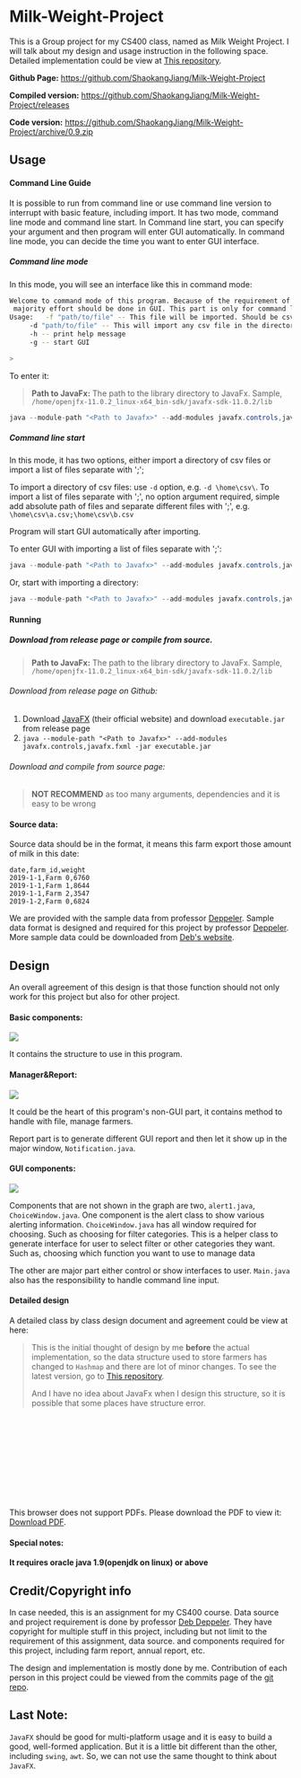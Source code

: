 # Milk-Weight-Project

This is a Group project for my CS400 class, named as Milk Weight Project. I will talk about my design and usage instruction in the following space. Detailed implementation could be view at [This repository](https://github.com/ShaokangJiang/Milk-Weight-Project). 

**Github Page:** https://github.com/ShaokangJiang/Milk-Weight-Project

**Compiled version:** https://github.com/ShaokangJiang/Milk-Weight-Project/releases

**Code version:** https://github.com/ShaokangJiang/Milk-Weight-Project/archive/0.9.zip

## Usage

#### Command Line Guide

It is possible to run from command line or use command line version to interrupt with basic feature, including import. It has two mode, command line mode and  command line start. In Command line start, you can specify your argument and then program will enter GUI automatically. In command line mode, you can decide the time you want to enter GUI interface. 

##### Command line mode

In this mode, you will see an interface like this in command mode:

```bash
Welcome to command mode of this program. Because of the requirement of this assignment,
 majority effort should be done in GUI. This part is only for command line import function. 
Usage: 	 -f "path/to/file" -- This file will be imported. Should be csv files. Seperate using ; if there are multiple files
	 -d "path/to/file" -- This will import any csv file in the directory, if any of them contain incorrect formatted data, no data will be imported 
	 -h -- print help message 
	 -g -- start GUI 

> 
```

To enter it:

> **Path to JavaFx:** The path to the library directory to JavaFx. Sample, `/home/openjfx-11.0.2_linux-x64_bin-sdk/javafx-sdk-11.0.2/lib`

```java
java --module-path "<Path to Javafx>" --add-modules javafx.controls,javafx.fxml -jar executable.jar -c
```

##### Command line start

In this mode, it has two options, either import a directory of csv files or import a list of files separate with ';';

To import a directory of csv files: use `-d` option, e.g. `-d \home\csv\`. To import a list of files separate with ';', no option argument required, simple add absolute path of files and separate different files with ';', e.g. `\home\csv\a.csv;\home\csv\b.csv` 

Program will start GUI automatically after importing. 

To enter GUI with importing a list of files separate with ';':

```java
java --module-path "<Path to Javafx>" --add-modules javafx.controls,javafx.fxml -jar executable.jar <Path to csv file>
```

Or, start with importing a directory: 

```java
java --module-path "<Path to Javafx>" --add-modules javafx.controls,javafx.fxml -jar executable.jar -d <Path to csv directory>
```

#### Running

##### Download from release page or compile from source.

> **Path to JavaFx:** The path to the library directory to JavaFx. Sample, `/home/openjfx-11.0.2_linux-x64_bin-sdk/javafx-sdk-11.0.2/lib`

###### Download from release page on Github:

1. Download [JavaFX](https://openjfx.io/) (their official website) and download `executable.jar` from release page
2. `java --module-path "<Path to Javafx>" --add-modules javafx.controls,javafx.fxml -jar executable.jar`

###### Download and compile from source page:

> **NOT RECOMMEND** as too many arguments, dependencies and it is easy to be wrong

#### Source data:

Source data should be in the format, it means this farm export those amount of milk in this date:

```csv
date,farm_id,weight
2019-1-1,Farm 0,6760
2019-1-1,Farm 1,8644
2019-1-1,Farm 2,3547
2019-1-2,Farm 0,6824
```

We are provided with the sample data from professor [Deppeler](http://pages.cs.wisc.edu/~deppeler/). Sample data format is designed and required for this project by professor [Deppeler](http://pages.cs.wisc.edu/~deppeler/). More sample data could be downloaded from [Deb's website](https://pages.cs.wisc.edu/~deppeler/cs400/assignments/ateam/files/). 

## Design

An overall agreement of this design is that those function should not only work for this project but also for other project. 

#### Basic components:

![](https://shaokang.ga/2020/projects/Milk-Weight-Project/2.png)

It contains the structure to use in this program. 

#### Manager&Report:

![](https://shaokang.ga/2020/projects/Milk-Weight-Project/3.png)

It could be the heart of this program's non-GUI part, it contains method to handle with file, manage farmers. 

Report part is to generate different GUI report and then let it show up in the major window, `Notification.java`.

#### GUI components:

![](https://shaokang.ga/2020/projects/Milk-Weight-Project/1.png)

Components that are not shown in the graph are two, `alert1.java`, `ChoiceWindow.java`. One component is the alert class to show various alerting information.  `ChoiceWindow.java` has all window required for choosing. Such as choosing for filter categories. This is a helper class to generate interface for user to select filter or other categories they want. Such as, choosing which function you want to use to manage data

The other are major part either control or show interfaces to user.  `Main.java` also has the responsibility to handle command line input. 

#### Detailed design

A detailed class by class design document and agreement could be view at here: 

> This is the initial thought of design by me **before** the actual implementation, so the data structure used to store farmers has changed to `Hashmap` and there are  lot of minor changes. To see the latest version, go to [This repository](https://github.com/ShaokangJiang/Milk-Weight-Project). 
>
> And I have no idea about JavaFx when I design this structure, so it is possible that some places have structure error. 

<object data="https://shaokang.ga/2020/projects/Milk-Weight-Project/1.pdf" type="application/pdf" width="700px" height="700px">
    <embed src="https://shaokang.ga/2020/projects/Milk-Weight-Project/1.pdf">
        <p>This browser does not support PDFs. Please download the PDF to view it: <a href="https://shaokang.ga/2020/projects/Milk-Weight-Project/1.pdf">Download PDF</a>.</p>
    </embed>
</object>

#### Special notes:

**It requires oracle java 1.9(openjdk on linux) or above**

## Credit/Copyright info

In case needed, this is an assignment for my CS400 course. Data source and project requirement is done by professor [Deb Deppeler](http://pages.cs.wisc.edu/~deppeler/). They have copyright for multiple stuff in this project, including but not limit to the requirement of this assignment, data source. and components required for this project, including farm report, annual report, etc. 

The design and implementation is mostly done by me. Contribution of each person in this project could be viewed from the commits page of the [git repo](https://github.com/ShaokangJiang/Milk-Weight-Project).

## Last Note:

`JavaFX` should be good for multi-platform usage and it is easy to build a good, well-formed application. But it is a little bit different than the other, including `swing`, `awt`. So, we can not use the same thought to think about `JavaFX`.
